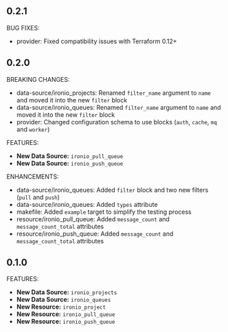 ## 0.2.1

BUG FIXES:

* provider: Fixed compatibility issues with Terraform 0.12+

## 0.2.0

BREAKING CHANGES:

* data-source/ironio_projects: Renamed `filter_name` argument to `name` and moved it into the new `filter` block
* data-source/ironio_queues: Renamed `filter_name` argument to `name` and moved it into the new `filter` block
* provider: Changed configuration schema to use blocks (`auth`, `cache`, `mq` and `worker`)

FEATURES:

* **New Data Source:** `ironio_pull_queue`
* **New Data Source:** `ironio_push_queue`

ENHANCEMENTS:

* data-source/ironio_queues: Added `filter` block and two new filters (`pull` and `push`)
* data-source/ironio_queues: Added `types` attribute
* makefile: Added `example` target to simplify the testing process
* resource/ironio_pull_queue: Added `message_count` and `message_count_total` attributes
* resource/ironio_push_queue: Added `message_count` and `message_count_total` attributes

## 0.1.0

FEATURES:

* **New Data Source:** `ironio_projects`
* **New Data Source:** `ironio_queues`
* **New Resource:** `ironio_project`
* **New Resource:** `ironio_pull_queue`
* **New Resource:** `ironio_push_queue`
